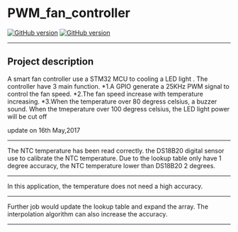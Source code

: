 # PWM_fan_controller
[![GitHub version](https://img.shields.io/badge/software%20-v0.6-green.svg)](https://github.com/jack0915/PWM_fan_controller)
[![GitHub version](https://img.shields.io/badge/hardware-v0.0-yellow.svg)](https://github.com/jack0915/PWM_fan_controller)

****
## Project description
A smart fan controller use a STM32 MCU to cooling a LED light . The controller have 3 main function. 
*1.A GPIO generate a 25KHz PWM signal to control the fan speed. 
*2.The fan speed increase with temperature increasing. 
*3.When the temperature over 80 degress celsius, a buzzer sound. When the tmeperature over 100 degress celsius, the LED light power will be cut off

update on 16th May,2017
****
The NTC temperature has been read correctly. the DS18B20 digital sensor use to calibrate the NTC temperature. Due to the lookup table only have 1 degree accuracy, the NTC temperature lower than DS18B20 2 degrees. 
****
In this application, the temperature does not need a high accuracy.
****
Further job would update the lookup table and expand the array. The interpolation algorithm can also increase the accuracy.
****

